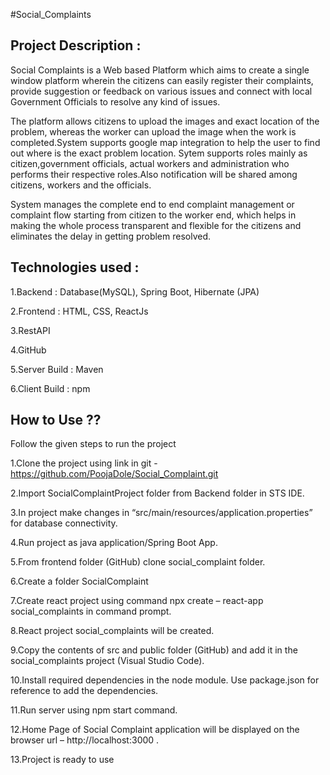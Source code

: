 
#Social_Complaints




## Project Description :

Social Complaints is a Web based Platform which aims to create a single window platform wherein the citizens can easily register their complaints, provide suggestion or feedback on various issues and connect with local Government Officials to resolve any kind of issues.

The platform allows citizens to upload the images and exact location of the problem, whereas the worker can upload the image when the work is completed.System supports google map integration to help the user to find out where is the exact problem location. Sytem supports roles mainly as citizen,government officials, actual workers and administration who performs their respective roles.Also notification will be shared among citizens, workers and the officials.

System manages the complete end to end complaint management or complaint flow starting from citizen to the worker end, which helps in making the whole process transparent and flexible for the citizens and eliminates the delay in getting problem resolved.




## Technologies used :

1.Backend : Database(MySQL), Spring Boot, Hibernate (JPA) 

2.Frontend : HTML, CSS, ReactJs

3.RestAPI 

4.GitHub

5.Server Build : Maven

6.Client Build : npm


## How to Use ??

Follow the given steps to run the project 

1.Clone the project using link in git - https://github.com/PoojaDole/Social_Complaint.git 

2.Import SocialComplaintProject folder from Backend folder in STS IDE.

3.In project make changes in “src/main/resources/application.properties” for database connectivity.

4.Run project as java application/Spring Boot App.

5.From frontend folder (GitHub) clone social_complaint folder.

6.Create a folder SocialComplaint 

7.Create react project using command npx create – react-app social_complaints in command prompt.

8.React project social_complaints will be created.

9.Copy the contents of src and public folder (GitHub) and add it in the social_complaints project (Visual Studio Code). 

10.Install required dependencies in the node module. Use package.json for reference to add the dependencies. 

11.Run server using npm start command.

12.Home Page of Social Complaint application will be displayed on the browser url – http://localhost:3000 .

13.Project is ready to use
